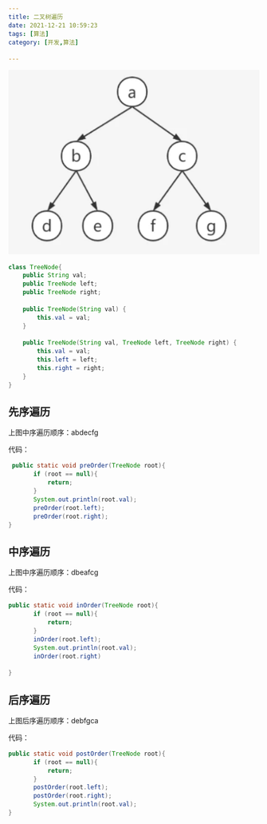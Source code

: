 ```yaml
---
title: 二叉树遍历
date: 2021-12-21 10:59:23
tags: [算法]
category: [开发,算法]

---
```




![二叉树](./images/1.png)

``` java
class TreeNode{
    public String val;
    public TreeNode left;
    public TreeNode right;

    public TreeNode(String val) {
        this.val = val;
    }

    public TreeNode(String val, TreeNode left, TreeNode right) {
        this.val = val;
        this.left = left;
        this.right = right;
    }
}
```

<!-- more -->

## 先序遍历



上图中序遍历顺序：abdecfg

代码：

``` java
 public static void preOrder(TreeNode root){
       if (root == null){
           return;
       }
       System.out.println(root.val);
       preOrder(root.left);
       preOrder(root.right);
}
```



## 中序遍历

上图中序遍历顺序：dbeafcg

代码：

``` java
public static void inOrder(TreeNode root){
       if (root == null){
           return;
       }
       inOrder(root.left);
       System.out.println(root.val);
       inOrder(root.right)
       
}
```



## 后序遍历

上图后序遍历顺序：debfgca

代码：

```java
public static void postOrder(TreeNode root){
       if (root == null){
           return;
       }
       postOrder(root.left);
       postOrder(root.right);
       System.out.println(root.val);
}
```

